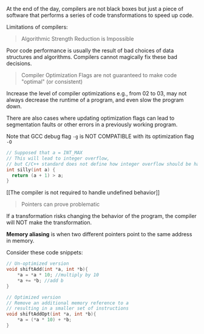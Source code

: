 At the end of the day, compilers are not black boxes but just a piece of software that performs a series of code transformations to speed up code.

Limitations of compilers:

> Algorithmic Strength Reduction is Impossible

Poor code performance is usually the result of bad choices of data structures and algorithms. Compilers cannot magically fix these bad decisions.

> Compiler Optimization Flags are not guaranteed to make code "optimal" (or consistent)

Increase the level of compiler optimizations e.g., from 02 to 03, may not always decrease the runtime of a program, and even slow the program down.

There are also cases where updating optimization flags can lead to segmentation faults or other errors in a previously working program.

Note that GCC debug flag `-g` is NOT COMPATIBLE with its optimization flag `-O`

```c
// Supposed that a = INT_MAX
// This will lead to integer overflow, 
// but C/C++ standard does not define how integer overflow should be handled by the compiler
int silly(int a) {
  return (a + 1) > a;
}
```


[[The compiler is not required to handle undefined behavior]]

> Pointers can prove problematic

If a transformation risks changing the behavior of the program, the compiler will NOT make the transformation.

**Memory aliasing** is when two different pointers point to the same address in memory. 

Consider these code snippets:

```c
// Un-optimized version
void shiftAdd(int *a, int *b){
    *a = *a * 10; //multiply by 10
    *a += *b; //add b
}

// Optimized version
// Remove an additional memory reference to a
// resulting in a smaller set of instructions
void shiftAddOpt(int *a, int *b){
    *a = (*a * 10) + *b;
}
```
